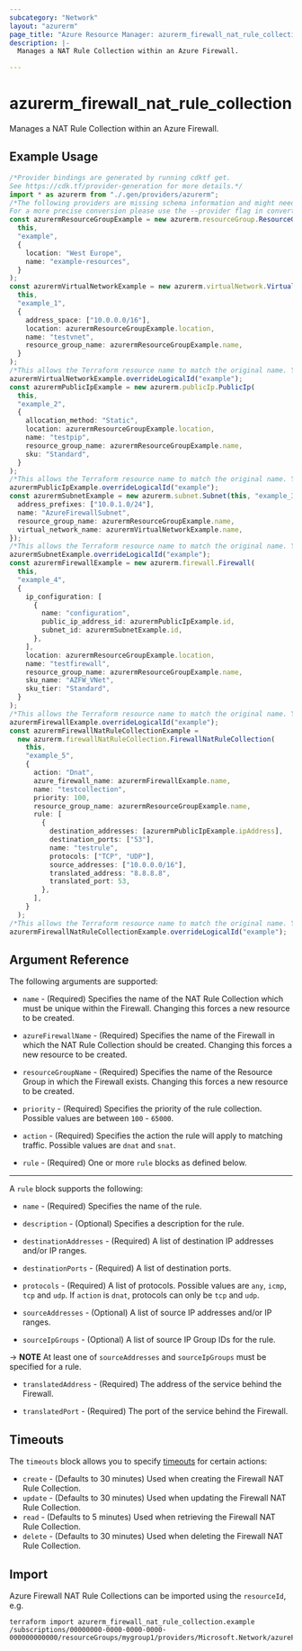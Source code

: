 ```yaml
---
subcategory: "Network"
layout: "azurerm"
page_title: "Azure Resource Manager: azurerm_firewall_nat_rule_collection"
description: |-
  Manages a NAT Rule Collection within an Azure Firewall.

---
```


# azurerm\_firewall\_nat\_rule\_collection

Manages a NAT Rule Collection within an Azure Firewall.

## Example Usage

```typescript
/*Provider bindings are generated by running cdktf get.
See https://cdk.tf/provider-generation for more details.*/
import * as azurerm from "./.gen/providers/azurerm";
/*The following providers are missing schema information and might need manual adjustments to synthesize correctly: azurerm.
For a more precise conversion please use the --provider flag in convert.*/
const azurermResourceGroupExample = new azurerm.resourceGroup.ResourceGroup(
  this,
  "example",
  {
    location: "West Europe",
    name: "example-resources",
  }
);
const azurermVirtualNetworkExample = new azurerm.virtualNetwork.VirtualNetwork(
  this,
  "example_1",
  {
    address_space: ["10.0.0.0/16"],
    location: azurermResourceGroupExample.location,
    name: "testvnet",
    resource_group_name: azurermResourceGroupExample.name,
  }
);
/*This allows the Terraform resource name to match the original name. You can remove the call if you don't need them to match.*/
azurermVirtualNetworkExample.overrideLogicalId("example");
const azurermPublicIpExample = new azurerm.publicIp.PublicIp(
  this,
  "example_2",
  {
    allocation_method: "Static",
    location: azurermResourceGroupExample.location,
    name: "testpip",
    resource_group_name: azurermResourceGroupExample.name,
    sku: "Standard",
  }
);
/*This allows the Terraform resource name to match the original name. You can remove the call if you don't need them to match.*/
azurermPublicIpExample.overrideLogicalId("example");
const azurermSubnetExample = new azurerm.subnet.Subnet(this, "example_3", {
  address_prefixes: ["10.0.1.0/24"],
  name: "AzureFirewallSubnet",
  resource_group_name: azurermResourceGroupExample.name,
  virtual_network_name: azurermVirtualNetworkExample.name,
});
/*This allows the Terraform resource name to match the original name. You can remove the call if you don't need them to match.*/
azurermSubnetExample.overrideLogicalId("example");
const azurermFirewallExample = new azurerm.firewall.Firewall(
  this,
  "example_4",
  {
    ip_configuration: [
      {
        name: "configuration",
        public_ip_address_id: azurermPublicIpExample.id,
        subnet_id: azurermSubnetExample.id,
      },
    ],
    location: azurermResourceGroupExample.location,
    name: "testfirewall",
    resource_group_name: azurermResourceGroupExample.name,
    sku_name: "AZFW_VNet",
    sku_tier: "Standard",
  }
);
/*This allows the Terraform resource name to match the original name. You can remove the call if you don't need them to match.*/
azurermFirewallExample.overrideLogicalId("example");
const azurermFirewallNatRuleCollectionExample =
  new azurerm.firewallNatRuleCollection.FirewallNatRuleCollection(
    this,
    "example_5",
    {
      action: "Dnat",
      azure_firewall_name: azurermFirewallExample.name,
      name: "testcollection",
      priority: 100,
      resource_group_name: azurermResourceGroupExample.name,
      rule: [
        {
          destination_addresses: [azurermPublicIpExample.ipAddress],
          destination_ports: ["53"],
          name: "testrule",
          protocols: ["TCP", "UDP"],
          source_addresses: ["10.0.0.0/16"],
          translated_address: "8.8.8.8",
          translated_port: 53,
        },
      ],
    }
  );
/*This allows the Terraform resource name to match the original name. You can remove the call if you don't need them to match.*/
azurermFirewallNatRuleCollectionExample.overrideLogicalId("example");

```

## Argument Reference

The following arguments are supported:

*   `name` - (Required) Specifies the name of the NAT Rule Collection which must be unique within the Firewall. Changing this forces a new resource to be created.

*   `azureFirewallName` - (Required) Specifies the name of the Firewall in which the NAT Rule Collection should be created. Changing this forces a new resource to be created.

*   `resourceGroupName` - (Required) Specifies the name of the Resource Group in which the Firewall exists. Changing this forces a new resource to be created.

*   `priority` - (Required) Specifies the priority of the rule collection. Possible values are between `100` - `65000`.

*   `action` - (Required) Specifies the action the rule will apply to matching traffic. Possible values are `dnat` and `snat`.

*   `rule` - (Required) One or more `rule` blocks as defined below.

***

A `rule` block supports the following:

*   `name` - (Required) Specifies the name of the rule.

*   `description` - (Optional) Specifies a description for the rule.

*   `destinationAddresses` - (Required) A list of destination IP addresses and/or IP ranges.

*   `destinationPorts` - (Required) A list of destination ports.

*   `protocols` - (Required) A list of protocols. Possible values are `any`, `icmp`, `tcp` and `udp`. If `action` is `dnat`, protocols can only be `tcp` and `udp`.

*   `sourceAddresses` - (Optional) A list of source IP addresses and/or IP ranges.

*   `sourceIpGroups` - (Optional) A list of source IP Group IDs for the rule.

\-> **NOTE** At least one of `sourceAddresses` and `sourceIpGroups` must be specified for a rule.

*   `translatedAddress` - (Required) The address of the service behind the Firewall.

*   `translatedPort` - (Required) The port of the service behind the Firewall.

## Timeouts

The `timeouts` block allows you to specify [timeouts](https://www.terraform.io/language/resources/syntax#operation-timeouts) for certain actions:

* `create` - (Defaults to 30 minutes) Used when creating the Firewall NAT Rule Collection.
* `update` - (Defaults to 30 minutes) Used when updating the Firewall NAT Rule Collection.
* `read` - (Defaults to 5 minutes) Used when retrieving the Firewall NAT Rule Collection.
* `delete` - (Defaults to 30 minutes) Used when deleting the Firewall NAT Rule Collection.

## Import

Azure Firewall NAT Rule Collections can be imported using the `resourceId`, e.g.

```shell
terraform import azurerm_firewall_nat_rule_collection.example /subscriptions/00000000-0000-0000-0000-000000000000/resourceGroups/mygroup1/providers/Microsoft.Network/azureFirewalls/myfirewall/natRuleCollections/mycollection
```
